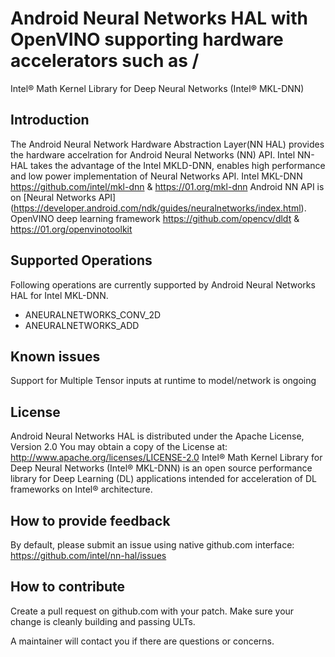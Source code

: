 # Android Neural Networks HAL with OpenVINO supporting hardware accelerators such as /
Intel® Math Kernel Library for Deep Neural Networks (Intel® MKL-DNN)

## Introduction
The Android Neural Network Hardware Abstraction Layer(NN HAL) provides the hardware accelration
for Android Neural Networks (NN) API. Intel NN-HAL takes the advantage of the Intel MKLD-DNN,
enables high performance and low power implementation of Neural Networks API.
Intel MKL-DNN https://github.com/intel/mkl-dnn &  https://01.org/mkl-dnn
Android NN API is on [Neural Networks API]
(https://developer.android.com/ndk/guides/neuralnetworks/index.html).
OpenVINO deep learning framework https://github.com/opencv/dldt & https://01.org/openvinotoolkit


## Supported Operations
Following operations are currently supported by Android Neural Networks HAL for Intel MKL-DNN.

* ANEURALNETWORKS_CONV_2D
* ANEURALNETWORKS_ADD

## Known issues
Support for Multiple Tensor inputs at runtime to model/network is ongoing

## License
Android Neural Networks HAL is distributed under the Apache License, Version 2.0
You may obtain a copy of the License at: http://www.apache.org/licenses/LICENSE-2.0
Intel® Math Kernel Library for Deep Neural Networks (Intel® MKL-DNN) is an open source
performance library for Deep Learning (DL) applications intended for acceleration of DL
frameworks on Intel® architecture.


## How to provide feedback
By default, please submit an issue using native github.com interface:
https://github.com/intel/nn-hal/issues

## How to contribute

Create a pull request on github.com with your patch. Make sure your change is cleanly building
and passing ULTs.

A maintainer will contact you if there are questions or concerns.
